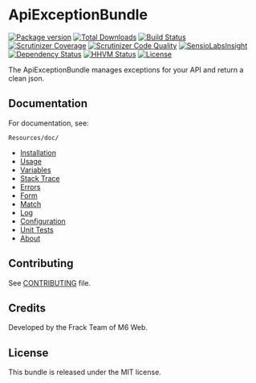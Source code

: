 # ApiExceptionBundle

[![Package version](https://img.shields.io/packagist/v/m6web/api-exception-bundle.svg?style=flat-square)](https://packagist.org/packages/m6web/api-exception-bundle)
[![Total Downloads](https://img.shields.io/packagist/dt/m6web/api-exception-bundle.svg?style=flat-square)](https://packagist.org/packages/m6web/api-exception-bundle)
[![Build Status](https://img.shields.io/travis/M6Web/ApiExceptionBundle/master.svg?style=flat-square)](https://travis-ci.org/M6Web/ApiExceptionBundle)
[![Scrutinizer Coverage](https://img.shields.io/scrutinizer/coverage/g/m6web/ApiExceptionBundle.svg?style=flat-square)](https://scrutinizer-ci.com/g/m6web/ApiExceptionBundle/?branch=master)
[![Scrutinizer Code Quality](https://img.shields.io/scrutinizer/g/m6web/ApiExceptionBundle.svg?style=flat-square)](https://scrutinizer-ci.com/g/m6web/ApiExceptionBundle/?branch=master)
[![SensioLabsInsight](https://img.shields.io/sensiolabs/i/c770213f-bec2-4cac-a2bc-c414333cd91c.svg?style=flat-square)](https://insight.sensiolabs.com/projects/c770213f-bec2-4cac-a2bc-c414333cd91c)
[![Dependency Status](https://img.shields.io/versioneye/d/php/m6web:api-exception-bundle.svg?style=flat-square)](https://www.versioneye.com/php/m6web:api-exception-bundle)
[![HHVM Status](https://img.shields.io/hhvm/m6web/api-exception-bundle.svg?style=flat-square)](http://hhvm.h4cc.de/package/m6web/api-exception-bundle)
[![License](https://img.shields.io/packagist/l/m6web/api-exception-bundle.svg?style=flat-square)](https://packagist.org/packages/m6web/api-exception-bundle)

The ApiExceptionBundle manages exceptions for your API and return a clean json.

## Documentation

For documentation, see:

```
Resources/doc/
```

- [Installation](https://github.com/M6Web/ApiExceptionBundle/blob/master/Resources/doc/installation.md)
- [Usage](https://github.com/M6Web/ApiExceptionBundle/blob/master/Resources/doc/usage.md)
- [Variables](https://github.com/M6Web/ApiExceptionBundle/blob/master/Resources/doc/variables.md)
- [Stack Trace](https://github.com/M6Web/ApiExceptionBundle/blob/master/Resources/doc/stack_trace.md)
- [Errors](https://github.com/M6Web/ApiExceptionBundle/blob/master/Resources/doc/errors.md)
- [Form](https://github.com/M6Web/ApiExceptionBundle/blob/master/Resources/doc/form.md)
- [Match](https://github.com/M6Web/ApiExceptionBundle/blob/master/Resources/doc/match.md)
- [Log](https://github.com/M6Web/ApiExceptionBundle/blob/master/Resources/doc/log.md)
- [Configuration](https://github.com/M6Web/ApiExceptionBundle/blob/master/Resources/doc/configuration.md)
- [Unit Tests](https://github.com/M6Web/ApiExceptionBundle/blob/master/Resources/doc/unit_tests.md)
- [About](https://github.com/M6Web/ApiExceptionBundle/blob/master/Resources/doc/about.md)

## Contributing

See [CONTRIBUTING](https://github.com/M6Web/ApiExceptionBundle/blob/master/CONTRIBUTING.md) file.

## Credits

Developed by the Frack Team of M6 Web.

## License

This bundle is released under the MIT license.
